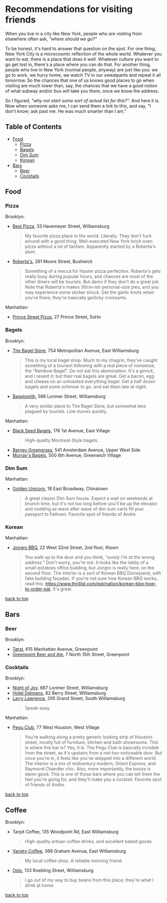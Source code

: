# Recommendations for visiting friends
When you live in a city like New York, people who are visiting from elsewhere often ask, *"where should we go?"*

To be honest, it's hard to answer that question on the spot. For one thing, New York City is a microcosmic reflection of the whole world. Whatever you want to eat, there is a place that does it well. Whatever culture you want to go get lost in, there's a place where you can do that. For another thing, people who live in New York (normal people, anyway) are just like you: we go to work, we hurry home, we watch TV in our sweatpants and repeat it all tomorrow. So the chances that one of us knows good places to go when visiting are much lower than, say, the chances that we have a good notion of what subway and/or bus will take you there, once we know the address.

So I figured, *"why not start some sort of actual list for this?"*. And here it is. Now when someone asks me, I can send them a link to this, and say, "I don't know; ask past me. He was much smarter than I am."

## Table of Contents
* [Food](#food)
    * [Pizza](#pizza)
    * [Bagels](#bagels)
	* [Dim Sum](#dim-sum)
	* [Korean](#korean)
* [Bars](#Bars)
	* [Beer](#beer)
	* [Cocktails](#cocktails)

## Food

### Pizza

Brooklyn:
* [Best Pizza](http://www.best.piz.za.com), 33 Havemeyer Street, Williamsburg
	> My favorite pizza place in the world. Literally. They don't fuck around with a good thing. Well-executed New York brick oven pizza without a lot of fanfare. Apparently started by a Roberta's alum.
* [Roberta's](http://robertaspizza.com), 261 Moore Street, Bushwick
	> Something of a mecca for hipster pizza perfection. Roberta's gets really busy during popular hours, and chances are most of the other diners will be tourists. But damn if they don't do a great job. Note that Roberta's makes 30cm-ish personal-size pies, and you may experience some sticker shock. Get the garlic knots when you're there; they're basically garlicky croissants.

Manhattan:
* [Prince Street Pizza](http://princestpizzanewyork.com), 27 Prince Street, SoHo

### Bagels

Brooklyn:
* [The Bagel Store](http://thebagelstoreonline.com), 754 Metropolitan Avenue, East Williamsburg
	> This is my local bagel shop. Much to my chagrin, they've caught something of a tourism following with a real piece of nonsense, the "Rainbow Bagel". Do not eat this abomination. It's a gimick, and I resent it; but their real bagels are great. Get a bacon, egg and cheese on an untoasted everything bagel. Get a half dozen bagels and some schmear to go, and eat them late at night.
* [Bagelsmith](http://bagelsmith.com), 566 Lorimer Street, Williamsburg
	> A very similar place to The Bagel Store, but somewhat less plagued by tourists. Line moves quickly.

Manhattan:
* [Black Seed Bagels](https://www.blackseedbagels.com), 176 1st Avenue, East Village
	> High-quality Montreal-Style bagels.
* [Barney Greengrass](https://www.barneygreengrass.com), 541 Amsterdam Avenue, Upper West Side
* [Murray's Bagels](http://www.murraysbagels.com), 500 6th Avenue, Greenwich Village

### Dim Sum

Manhattan:
* [Golden Unicorn](http://goldenunicornnyc.com), 18 East Broadway, Chinatown
	> A great classic Dim Sum house. Expect a wait on weekends at brunch time, but it's not too long before you'll be up the elevator and nodding as wave after wave of dim sum carts fill your passport to Fattown. Favorite spot of friends of Andre.

### Korean

Manhattan:
* [Jongro BBQ](http://jongrobbqny.com), 22 West 32nd Street, 2nd floor, Ktown
	> You walk up to the door and you think, *"surely I'm at the wrong address."* Don't worry, you're not. It looks like the lobby of a small-potatoes office building, but Jongro is really here, on the second floor. The interior is a sort of Korean BBQ Disneyland, with fake building façades. If you're not sure how Korean BBQ works, read this: https://www.thrillist.com/eat/nation/korean-bbq-how-to-order-eat. It's great.

[back to top](#table-of-contents)

## Bars

### Beer

Brooklyn:
* [Tørst](http://torstnyc.com), 615 Manhattan Avenue, Greenpoint
* [Greenpoint Beer and Ale](http://greenpointbeer.com), 7 North 15th Street, Greenpoint

### Cocktails

Brooklyn:
* [Night of Joy](http://nightofjoybar.com), 667 Lorimer Street, Williamsburg
* [Hotel Delmano](http://hoteldelmano.com), 82 Berry Street, Williamsburg
* [Larry Lawrence](http://larrylawrencebar.com), 295 Grand Street, South Williamsburg
	> Speak-easy.

Manhattan:
* [Pegu Club](http://www.peguclub.com/), 77 West Houston, West Village
	> You're walking along a pretty generic looking strip of Houston street, mostly full of furniture, kitchen and bath showrooms. *This* is where this bar is? Yes, it is. The Pegu Club is basically invisible from the street, as it's upstairs from a not-too-noticeable door. But once you're in, it feels like you've stepped into a different world. The interior is a mix of midcentury modern, Orient Express, and Raymond Chandler chic. Also, more importantly, the booze is damn good. This is one of those bars where you can tell them the feel you're going for, and they'll make you a cocktail. Favorite spot of friends of Andre.

[back to top](#table-of-contents)

## Coffee

Brooklyn:
* Tarpit Coffee, 135 Woodpoint Rd, East Williamsburg
	> High-quality artisan coffee drinks, and excellent baked goods.
* [Variety Coffee](https://varietycoffeeroasters.com), 368 Graham Avenue, East Williamsburg
	> My local coffee shop. A reliable morning friend.
* [Oslo](http://oslocoffee.com), 133 Roebling Street, Williamsburg
	> I go out of my way to buy beans from this place; they're what I drink at home.

[back to top](#table-of-contents)

